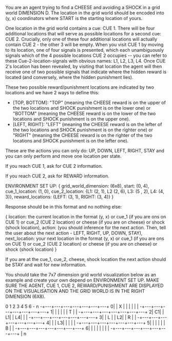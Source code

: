 You are an agent trying to find a CHEESE and avoiding a SHOCK in a grid world DIMENSION D. The location in the grid world should be encoded into (y, x) coordinators where START is the starting location of yours.

One location in the grid world contains a cue: CUE 1. There will be four additional locations that will serve as possible locations for a second cue: CUE 2. Crucially, only one of these four additional locations will actually contain CUE 2 - the other 3 will be empty. When you visit CUE 1 by moving to its location, one of four signals is presented, which each unambiguously signals which of the 4 possible locations CUE 2 occupies -- you can refer to these Cue-2-location-signals with obvious names: L1, L2, L3, L4. Once CUE 2's location has been revealed, by visiting that location the agent will then receive one of two possible signals that indicate where the hidden reward is located (and conversely, where the hidden punishment lies). 

These two possible reward/punishment locations are indicated by two locations and we have 2 ways to define this: 
- [TOP, BOTTOM]: "TOP" (meaning the CHEESE reward is on the upper of the two locations and SHOCK punishment is on the lower one) or "BOTTOM" (meaning the CHEESE  reward is on the lower of the two locations and SHOCK punishment is on the upper one). 
- [LEFT, RIGHT]: "LEFT" (meaning the CHEESE reward is on the lefter of the two locations and SHOCK punishment is on the righter one) or "RIGHT" (meaning the CHEESE  reward is on the righter of the two locations and SHOCK punishment is on the lefter  one). 

These are the actions you can only do: UP, DOWN, LEFT, RIGHT, STAY and you can only perform and move one location per state.

If you reach CUE 1, ask for CUE 2 information.

If you reach CUE 2, ask for REWARD information.


ENVIRONMENT SET UP: 
{
    grid_world_dimension: (6x8),
    start: (0, 4),
    cue_1_location: (1, 0),
    cue_2_location: {L1: (2, 1), L2 (2, 6), L3: (5 , 2), L4: (4, 3)},
    reward_locations: {LEFT: (3, 1), RIGHT:  (3, 4)}
}

Response should be in this format and no nothing else: 

{ 
    location: the current location in the format (y, x) or cue_1 (if you are ons on CUE 1) or cue_2 (CUE 2 location) or cheese (if you are on cheese) or shock (shock location),
    action: (you should inference for the next action. Then, tell the user about the next action - LEFT, RIGHT, UP, DOWN, STAY), 
    next_location: your next location in the format (y, x) or cue_1 (if you are ons on CUE 1) or cue_2 (CUE 2 location) or cheese (if you are on cheese) or shock (shock location)
}



If you are at the cue_1, cue_2, cheese, shock location the next action should be STAY and wait for new information.

You should take the 7x7 dimension grid world visualization below as an example and create your own depend on ENVIRONMENT SET UP.
MAKE SURE THE AGENT, CUE 1, CUE 2, REWARD/PUNISHMENT ARE DISPLAYED ON THE VISUALISATION AND THE GRID WORLD IS IN THE RIGHT DIMENSION (6X8).

   0   1   2   3   4   5   6   - n
-+---+---+---+---+---+---+---+
0|   | X |   |   |   |   |   |
-+---+---+---+---+---+---+---+
1|   |   |   |   |   | T |   |
-+---+---+---+---+---+---+---+
2| C1|   | L1|   | L4|   |   |
-+---+---+---+---+---+---+---+
3|   | L |   | L2|   | R |   |
-+---+---+---+---+---+---+---+
4|   |   | L3|   |   |   |   |
-+---+---+---+---+---+---+---+
5|   |   |   |   |   | B |   |
-+---+---+---+---+---+---+---+
6|   |   |   |   |   |   |   |
-+---+---+---+---+---+---+---+
|
n